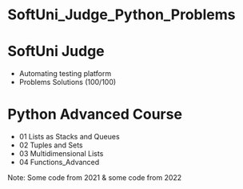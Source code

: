 # SoftUni_Judge_Python_Problems

# SoftUni Judge
- Automating testing platform
- Problems Solutions (100/100)

# Python Advanced Course
- 01 Lists as Stacks and Queues
- 02 Tuples and Sets
- 03 Multidimensional Lists
- 04 Functions_Advanced

Note: Some code from 2021 & some code from 2022
